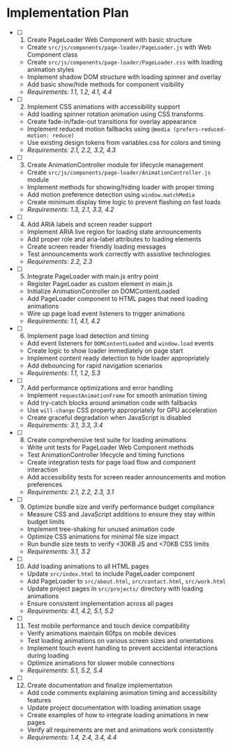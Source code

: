 # Implementation Plan

- [ ] 1. Create PageLoader Web Component with basic structure

  - Create `src/js/components/page-loader/PageLoader.js` with Web Component class
  - Create `src/js/components/page-loader/PageLoader.css` with loading animation styles
  - Implement shadow DOM structure with loading spinner and overlay
  - Add basic show/hide methods for component visibility
  - _Requirements: 1.1, 1.2, 4.1, 4.4_

- [ ] 2. Implement CSS animations with accessibility support

  - Add loading spinner rotation animation using CSS transforms
  - Create fade-in/fade-out transitions for overlay appearance
  - Implement reduced motion fallbacks using `@media (prefers-reduced-motion: reduce)`
  - Use existing design tokens from variables.css for colors and timing
  - _Requirements: 2.1, 2.2, 3.2, 4.3_

- [ ] 3. Create AnimationController module for lifecycle management

  - Create `src/js/components/page-loader/AnimationController.js` module
  - Implement methods for showing/hiding loader with proper timing
  - Add motion preference detection using `window.matchMedia`
  - Create minimum display time logic to prevent flashing on fast loads
  - _Requirements: 1.3, 2.1, 3.3, 4.2_

- [ ] 4. Add ARIA labels and screen reader support

  - Implement ARIA live region for loading state announcements
  - Add proper role and aria-label attributes to loading elements
  - Create screen reader friendly loading messages
  - Test announcements work correctly with assistive technologies
  - _Requirements: 2.2, 2.3_

- [ ] 5. Integrate PageLoader with main.js entry point

  - Register PageLoader as custom element in main.js
  - Initialize AnimationController on DOMContentLoaded
  - Add PageLoader component to HTML pages that need loading animations
  - Wire up page load event listeners to trigger animations
  - _Requirements: 1.1, 4.1, 4.2_

- [ ] 6. Implement page load detection and timing

  - Add event listeners for `DOMContentLoaded` and `window.load` events
  - Create logic to show loader immediately on page start
  - Implement content ready detection to hide loader appropriately
  - Add debouncing for rapid navigation scenarios
  - _Requirements: 1.1, 1.2, 5.3_

- [ ] 7. Add performance optimizations and error handling

  - Implement `requestAnimationFrame` for smooth animation timing
  - Add try-catch blocks around animation code with fallbacks
  - Use `will-change` CSS property appropriately for GPU acceleration
  - Create graceful degradation when JavaScript is disabled
  - _Requirements: 3.1, 3.3, 3.4_

- [ ] 8. Create comprehensive test suite for loading animations

  - Write unit tests for PageLoader Web Component methods
  - Test AnimationController lifecycle and timing functions
  - Create integration tests for page load flow and component interaction
  - Add accessibility tests for screen reader announcements and motion preferences
  - _Requirements: 2.1, 2.2, 2.3, 3.1_

- [ ] 9. Optimize bundle size and verify performance budget compliance

  - Measure CSS and JavaScript additions to ensure they stay within budget limits
  - Implement tree-shaking for unused animation code
  - Optimize CSS animations for minimal file size impact
  - Run bundle size tests to verify <30KB JS and <70KB CSS limits
  - _Requirements: 3.1, 3.2_

- [ ] 10. Add loading animations to all HTML pages

  - Update `src/index.html` to include PageLoader component
  - Add PageLoader to `src/about.html`, `src/contact.html`, `src/work.html`
  - Update project pages in `src/projects/` directory with loading animations
  - Ensure consistent implementation across all pages
  - _Requirements: 4.1, 4.2, 5.1, 5.2_

- [ ] 11. Test mobile performance and touch device compatibility

  - Verify animations maintain 60fps on mobile devices
  - Test loading animations on various screen sizes and orientations
  - Implement touch event handling to prevent accidental interactions during loading
  - Optimize animations for slower mobile connections
  - _Requirements: 5.1, 5.2, 5.4_

- [ ] 12. Create documentation and finalize implementation
  - Add code comments explaining animation timing and accessibility features
  - Update project documentation with loading animation usage
  - Create examples of how to integrate loading animations in new pages
  - Verify all requirements are met and animations work consistently
  - _Requirements: 1.4, 2.4, 3.4, 4.4_
